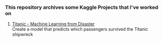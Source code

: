 ### This repository archives some Kaggle Projects that I've worked on

1. [Titanic - Machine Learning from Disaster](https://www.kaggle.com/competitions/titanic)\
  Create a model that predicts which passengers survived the Titanic shipwreck
